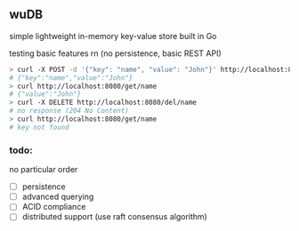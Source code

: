 ## wuDB

simple lightweight in-memory key-value store built in Go

testing basic features rn (no persistence, basic REST API)

```bash
> curl -X POST -d '{"key": "name", "value": "John"}' http://localhost:8080/set
# {"key":"name","value":"John"}
> curl http://localhost:8080/get/name
# {"value":"John"}
> curl -X DELETE http://localhost:8080/del/name
# no response (204 No Content)
> curl http://localhost:8080/get/name
# key not found
```

### todo:
no particular order 
- [ ] persistence
- [ ] advanced querying
- [ ] ACID compliance
- [ ] distributed support (use raft consensus algorithm)